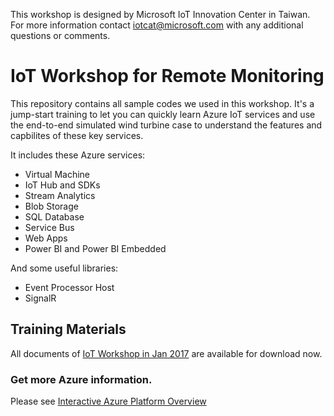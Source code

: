 This workshop is designed by Microsoft IoT Innovation Center in Taiwan. For more information contact iotcat@microsoft.com with any additional questions or comments.

# IoT Workshop for Remote Monitoring

This repository contains all sample codes we used in this workshop. It's a jump-start training to let you can quickly learn Azure IoT services and use the end-to-end simulated wind turbine case to understand the features and capbilites of these key services.

It includes these Azure services:
* Virtual Machine
* IoT Hub and SDKs
* Stream Analytics
* Blob Storage
* SQL Database
* Service Bus
* Web Apps
* Power BI and Power BI Embedded

And some useful libraries:
* Event Processor Host
* SignalR

## Training Materials

All documents of [IoT Workshop in Jan 2017](https://aka.ms/iot-workshop-jan2017) are available for download now.

### Get more Azure information.

Please see [Interactive Azure Platform Overview](https://azureplatform.azurewebsites.net/en-us/)

